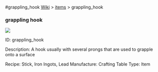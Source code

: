 #grappling_hook
<a href="/wiki.html">Wiki</a> > <a href="/posts/wiki/items/index.html">items</a> > <a>grappling_hook</a>
<div class="iteminfo">
<h3>grappling hook</h3>
<img class="pixelimage" src="https://dragon-force-studio.com/images/EF_wiki/grappling_hook.png">

<a class="iteminfoitem">ID: grappling_hook</a></div>
Description:  A hook usually with several prongs that are used to grapple onto a surface

Recipe:  Stick, Iron Ingots, Lead
Manufacture: Crafting Table
Type:  Item
